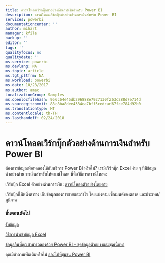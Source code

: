 ```yaml
---
title: ดาวน์โหลดเวิร์กบุ๊กตัวอย่างด้านการเงินสำหรับ Power BI
description: ดาวน์โหลดเวิร์กบุ๊กตัวอย่างด้านการเงินสำหรับ Power BI
services: powerbi
documentationcenter: ''
author: mihart
manager: kfile
backup: ''
editor: ''
tags: ''
qualityfocus: no
qualitydate: ''
ms.service: powerbi
ms.devlang: NA
ms.topic: article
ms.tgt_pltfrm: NA
ms.workload: powerbi
ms.date: 10/28/2017
ms.author: amac
LocalizationGroup: Samples
ms.openlocfilehash: 966c64e45db296888e7927130f263c288d7e714d
ms.sourcegitcommit: 88c8ba8dee4384ea7bff5cedcad67fce784d92b0
ms.translationtype: HT
ms.contentlocale: th-TH
ms.lasthandoff: 02/24/2018
---
```

# <a name="download-the-financial-sample-workbook-for-power-bi"></a>ดาวน์โหลดเวิร์กบุ๊กตัวอย่างด้านการเงินสำหรับ Power BI
ต้องการข้อมูลเพื่อทดลองใช้กับบริการ Power BI หรือไม่? เรามีเวิร์กบุ๊ก Excel ง่าย ๆ ที่มีข้อมูลตัวอย่างด้านการเงินสำหรับให้ดาวน์โหลด  นี่คือวิธีการดาวน์โหลด:

เวิร์กบุ๊ก Excel ตัวอย่างด้านการเงิน: [ดาวน์โหลดตัวอย่างโดยตรง](http://go.microsoft.com/fwlink/?LinkID=521962)

เวิร์กบุ๊กนี้มีหนึ่งตาราง เก็บข้อมูลของการขายและกำไร โดยแบ่งตามเซ็กเมนต์ของตลาด และประเทศ/ภูมิภาค

### <a name="next-steps"></a>ขั้นตอนถัดไป
[รับข้อมูล](service-get-data.md)

[วิธีการนำเข้าข้อมูล Excel](service-excel-workbook-files.md)

[ข้อมูลอื่นที่คุณสามารถลองด้วย Power BI - ชุดข้อมูลตัวอย่างและชุดเนื้อหา](sample-datasets.md)

คุณมีคำถามเพิ่มเติมหรือไม่ [ลองไปที่ชุมชน Power BI](http://community.powerbi.com/)

